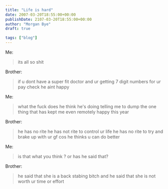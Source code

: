 ```yaml
---
title: "Life is hard"
date: 2007-03-20T18:55:00+00:00
publishDate: 2107-03-20T18:55:00+00:00
author: "Morgan Bye"
draft: true

tags: ["blog"]
---
```


Me:
> its all so shit

Brother:
> if u dont have a super fit doctor and ur getting 7 digit numbers for ur pay check he aint happy

Me:
> what the fuck does he think he's doing telling me to dump the one thing that has kept me even remotely happy this year

Brother:
> he has no rite
he has not rite to control ur life
he has no rite to try and brake up with ur gf cos he thinks u can do better

Me:
> is that what you think ? or has he said that?

Brother:
> he said that she is a back stabing bitch and he said that she is not worth ur time or effort
